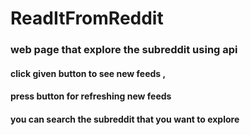# ReadItFromReddit


### web page that explore the subreddit using api
#### click given button to see new feeds ,
#### press button for refreshing new feeds
#### you can search the subreddit that you want to explore 
